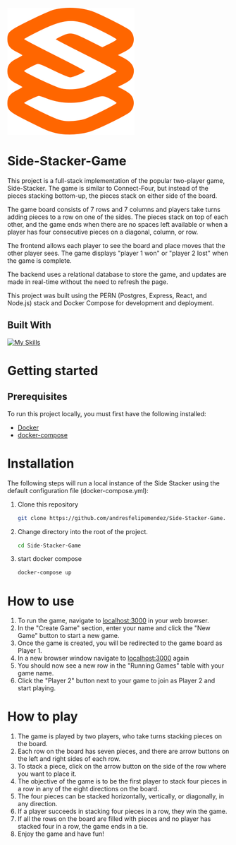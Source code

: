 ![Side Stacker logo](./client/public/logo.svg)
# Side-Stacker-Game

This project is a full-stack implementation of the popular two-player game, Side-Stacker. The game is similar to Connect-Four, but instead of the pieces stacking bottom-up, the pieces stack on either side of the board.

The game board consists of 7 rows and 7 columns and players take turns adding pieces to a row on one of the sides. The pieces stack on top of each other, and the game ends when there are no spaces left available or when a player has four consecutive pieces on a diagonal, column, or row.

The frontend allows each player to see the board and place moves that the other player sees. The game displays "player 1 won" or "player 2 lost" when the game is complete.

The backend uses a relational database to store the game, and updates are made in real-time without the need to refresh the page.

This project was built using the PERN (Postgres, Express, React, and Node.js) stack and Docker Compose for development and deployment.

## Built With

[![My Skills](https://skills.thijs.gg/icons?i=postgres,express,react,nodejs,docker,svg)](https://skills.thijs.gg)

# Getting started 

## Prerequisites

To run this project locally, you must first have the following installed:

* [Docker](https://docs.docker.com/engine/installation/)
* [docker-compose](https://docs.docker.com/compose/install/)


# Installation

The following steps will run a local instance of the Side Stacker using the default configuration file (docker-compose.yml):

1. Clone this repository
   ```sh
   git clone https://github.com/andresfelipemendez/Side-Stacker-Game.
   ```

2. Change directory into the root of the project.
   ```sh
   cd Side-Stacker-Game
   ```
3. start docker compose
   ```sh
   docker-compose up
   ```

# How to use
1. To run the game, navigate to [localhost:3000](http://localhost:3000/) in your web browser.
2. In the "Create Game" section, enter your name and click the "New Game" button to start a new game.
3. Once the game is created, you will be redirected to the game board as Player 1.
4. In a new browser window navigate to [localhost:3000](http://localhost:3000/) again
5. You should now see a new row in the "Running Games" table with your game name.
6. Click the "Player 2" button next to your game to join as Player 2 and start playing.


# How to play

1. The game is played by two players, who take turns stacking pieces on the board.
2. Each row on the board has seven pieces, and there are arrow buttons on the left and right sides of each row.
3. To stack a piece, click on the arrow button on the side of the row where you want to place it.
4. The objective of the game is to be the first player to stack four pieces in a row in any of the eight directions on the board.
5. The four pieces can be stacked horizontally, vertically, or diagonally, in any direction.
6. If a player succeeds in stacking four pieces in a row, they win the game.
7. If all the rows on the board are filled with pieces and no player has stacked four in a row, the game ends in a tie.
8. Enjoy the game and have fun!
